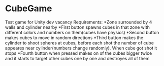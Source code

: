 # CubeGame
Test game for Unity dev vacancy
Requirements:
*Zone surrounded by 4 walls and cylinder nearby
*First button spawns cubes in that zone with different colors and numbers on them(cubes have physics)
*Second button makes cubes to move in random directions
*Third button makes the cylinder to shoot spheres at cubes, before each shot the number of cube appeares near cylinder(numbers change randomly). When cube got shot it stops
*Fourth button when pressed makes on of the cubes bigger twice and it starts to target other cubes one by one and destroyes all of them

